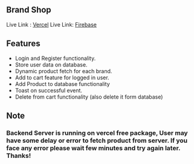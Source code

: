 ## Brand Shop

Live Link : [Vercel](https://brand-shop-front-end.vercel.app/)
Live Link: [Firebase](https://brand-shop-c38f6.web.app/)

## Features
- Login and Register functionality.
- Store user data on database.
- Dynamic product fetch for each brand.
- Add to cart feature for logged in user.
- Add Product to database functionality 
- Toast on successful event.
- Delete from cart functionality (also delete it form database)

## Note
### Backend Server is running on vercel free package, User may have some delay or error to fetch product from server. If you face any error please wait few minutes and try again later. Thanks!